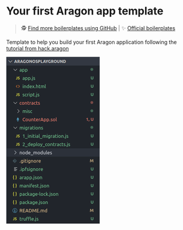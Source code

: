# Your first Aragon app template

> 🕵️ [Find more boilerplates using GitHub](https://github.com/search?q=topic:aragon-boilerplate) | 
> ✨ [Official boilerplates](https://github.com/search?q=topic:aragon-boilerplate+org:aragon)

Template to help you build your first Aragon application following the [tutorial from hack.aragon](https://hack.aragon.org/docs/tutorial.html)

![](folders.png)